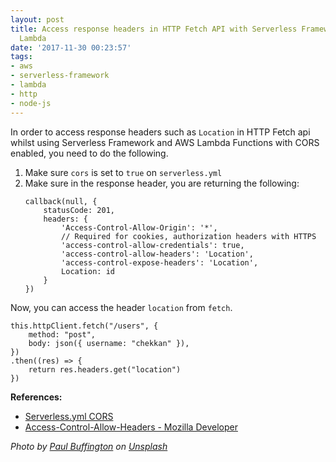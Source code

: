 ```yaml
---
layout: post
title: Access response headers in HTTP Fetch API with Serverless Framework and AWS
  Lambda
date: '2017-11-30 00:23:57'
tags:
- aws
- serverless-framework
- lambda
- http
- node-js
---
```


In order to access response headers such as `Location` in HTTP Fetch api whilst using Serverless Framework and AWS Lambda Functions with CORS enabled, you need to do the following. 

1. Make sure `cors` is set to `true` on `serverless.yml`
1. Make sure in the response header, you are returning the following:
    ```
    callback(null, {
        statusCode: 201,
        headers: {
            'Access-Control-Allow-Origin': '*',
            // Required for cookies, authorization headers with HTTPS
            'access-control-allow-credentials': true,
            'access-control-allow-headers': 'Location',
            'access-control-expose-headers': 'Location',
            Location: id
        }
    })
    ```

Now, you can access the header `location` from `fetch`.
```
this.httpClient.fetch("/users", {
    method: "post",
    body: json({ username: "chekkan" }),
})
.then((res) => {
    return res.headers.get("location")
})
```

**References:**
- [Serverless.yml CORS](https://serverless.com/framework/docs/providers/aws/events/apigateway#enabling-cors)
- [Access-Control-Allow-Headers - Mozilla Developer](https://developer.mozilla.org/en-US/docs/Web/HTTP/Headers/Access-Control-Allow-Headers)

*Photo by [Paul Buffington](https://unsplash.com/photos/Lwe2hbm5XKk?utmsource=unsplash&utmmedium=referral&utmcontent=creditCopyText) on [Unsplash](https://unsplash.com/?utmsource=unsplash&utmmedium=referral&utmcontent=creditCopyText)*
